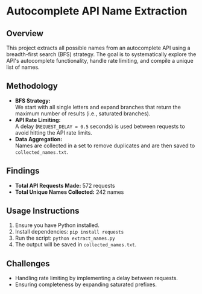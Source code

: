 # Autocomplete API Name Extraction


## Overview
This project extracts all possible names from an autocomplete API using a breadth-first search (BFS) strategy. The goal is to systematically explore the API's autocomplete functionality, handle rate limiting, and compile a unique list of names.

## Methodology
- **BFS Strategy:**  
  We start with all single letters and expand branches that return the maximum number of results (i.e., saturated branches).
- **API Rate Limiting:**  
  A delay (`REQUEST_DELAY = 0.5` seconds) is used between requests to avoid hitting the API rate limits.
- **Data Aggregation:**  
  Names are collected in a set to remove duplicates and are then saved to `collected_names.txt`.

## Findings
- **Total API Requests Made:** 572 requests  
- **Total Unique Names Collected:** 242 names

## Usage Instructions
1. Ensure you have Python installed.
2. Install dependencies: `pip install requests`
3. Run the script: `python extract_names.py`
4. The output will be saved in `collected_names.txt`.

## Challenges
- Handling rate limiting by implementing a delay between requests.
- Ensuring completeness by expanding saturated prefixes.

